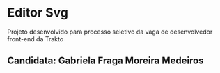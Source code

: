 # Editor Svg

Projeto desenvolvido para processo seletivo da vaga de desenvolvedor front-end da Trakto

## Candidata: Gabriela Fraga Moreira Medeiros